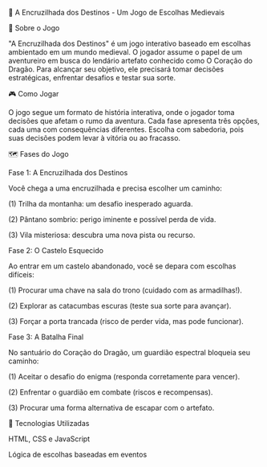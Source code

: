 🏰 A Encruzilhada dos Destinos - Um Jogo de Escolhas Medievais

📖 Sobre o Jogo

"A Encruzilhada dos Destinos" é um jogo interativo baseado em escolhas ambientado em um mundo medieval. O jogador assume o papel de um aventureiro em busca do lendário artefato conhecido como O Coração do Dragão. Para alcançar seu objetivo, ele precisará tomar decisões estratégicas, enfrentar desafios e testar sua sorte.

🎮 Como Jogar

O jogo segue um formato de história interativa, onde o jogador toma decisões que afetam o rumo da aventura. Cada fase apresenta três opções, cada uma com consequências diferentes. Escolha com sabedoria, pois suas decisões podem levar à vitória ou ao fracasso.

🗺️ Fases do Jogo

Fase 1: A Encruzilhada dos Destinos

Você chega a uma encruzilhada e precisa escolher um caminho:

(1) Trilha da montanha: um desafio inesperado aguarda.

(2) Pântano sombrio: perigo iminente e possível perda de vida.

(3) Vila misteriosa: descubra uma nova pista ou recurso.

Fase 2: O Castelo Esquecido

Ao entrar em um castelo abandonado, você se depara com escolhas difíceis:

(1) Procurar uma chave na sala do trono (cuidado com as armadilhas!).

(2) Explorar as catacumbas escuras (teste sua sorte para avançar).

(3) Forçar a porta trancada (risco de perder vida, mas pode funcionar).

Fase 3: A Batalha Final

No santuário do Coração do Dragão, um guardião espectral bloqueia seu caminho:

(1) Aceitar o desafio do enigma (responda corretamente para vencer).

(2) Enfrentar o guardião em combate (riscos e recompensas).

(3) Procurar uma forma alternativa de escapar com o artefato.

🔧 Tecnologias Utilizadas

HTML, CSS e JavaScript

Lógica de escolhas baseadas em eventos

